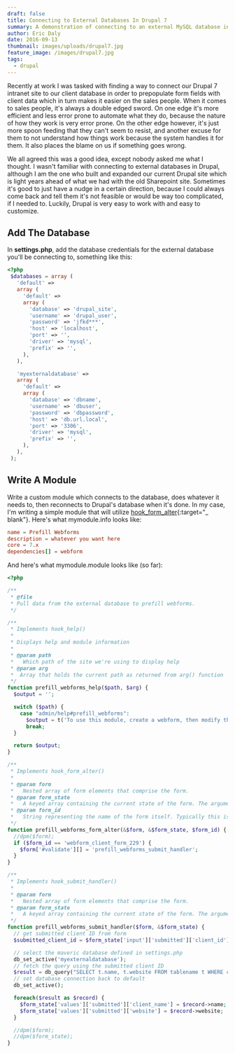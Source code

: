 ```yaml
---
draft: false
title: Connecting to External Databases In Drupal 7
summary: A demonstration of connecting to an external MySQL database in Drupal 7
author: Eric Daly
date: 2016-09-13
thumbnail: images/uploads/drupal7.jpg
feature_image: /images/drupal7.jpg
tags:
  - drupal
---
```


Recently at work I was tasked with finding a way to connect our Drupal 7 intranet site to our client database in order to prepopulate form fields with client data which in turn makes it easier on the sales people. When it comes to sales people, it's always a double edged sword. On one edge it's more efficient and less error prone to automate what they do, because the nature of how they work is very error prone. On the other edge however, it's just more spoon feeding that they can't seem to resist, and another excuse for them to not understand how things work because the system handles it for them. It also places the blame on us if something goes wrong.  

We all agreed this was a good idea, except nobody asked me what I thought. I wasn't familiar with connecting to external databases in Drupal, although I am the one who built and expanded our current Drupal site which is light years ahead of what we had with the old Sharepoint site. Sometimes it's good to just have a nudge in a certain direction, because I could always come back and tell them it's not feasible or would be way too complicated, if I needed to. Luckily, Drupal is very easy to work with and easy to customize.  

Add The Database
----------------

In **settings.php**, add the database credentials for the external database you'll be connecting to, something like this:
```php
<?php
 $databases = array (
   'default' =>
   array (
     'default' =>
     array (
       'database' => 'drupal_site',
       'username' => 'drupal_user',
       'password' => 'jfkd***',
       'host' => 'localhost',
       'port' => '',
       'driver' => 'mysql',
       'prefix' => '',
     ),
   ),

   'myexternaldatabase' =>
   array (
     'default' =>
     array (
       'database' => 'dbname',
       'username' => 'dbuser',
       'password' => 'dbpassword',
       'host' => 'db.url.local',
       'port' => '3306',
       'driver' => 'mysql',
       'prefix' => '',
     ),
   ),
 );
```

Write A Module
--------------

Write a custom module which connects to the database, does whatever it needs to, then reconnects to Drupal's database when it's done. In my case, I'm writing a simple module that will utilize [hook_form_alter][hookformalter]{:target="_ blank"}. Here's what mymodule.info looks like:
```conf
name = Prefill Webforms
description = whatever you want here
core = 7.x
dependencies[] = webform
```

And here's what mymodule.module looks like (so far):

```php
<?php

/**
 * @file
 * Pull data from the external database to prefill webforms.
 */

/**
 * Implements hook_help()
 *
 * Displays help and module information
 *
 * @param path
 *   Which path of the site we're using to display help
 * @param arg
 *  Array that holds the current path as returned from arg() function
 */
function prefill_webforms_help($path, $arg) {
  $output = '';

  switch ($path) {
    case "admin/help#prefill_webforms":
      $output = t('To use this module, create a webform, then modify the code of this module to handle that particular form upon submission.');
      break;
  }

  return $output;
}

/**
 * Implements hook_form_alter()
 *
 * @param form
 *   Nested array of form elements that comprise the form.
 * @param form_state
 *   A keyed array containing the current state of the form. The arguments that drupal_get_form() was originally called with are available in the array $form_state['build_info']['args'].
 * @param form_id
 *   String representing the name of the form itself. Typically this is the name of the function that generated the form.
 */
function prefill_webforms_form_alter(&$form, &$form_state, $form_id) {
  //dpm($form);
  if ($form_id == 'webform_client_form_229') {
    $form['#validate'][] = 'prefill_webforms_submit_handler';
  }
}

/**
 * Implements hook_submit_handler()
 *
 * @param form
 *   Nested array of form elements that comprise the form.
 * @param form_state
 *   A keyed array containing the current state of the form. The arguments that drupal_get_form() was originally called with are available in the array $form_state['build_info']['args'].
 */
function prefill_webforms_submit_handler($form, &$form_state) {
  // get submitted client ID from form
  $submitted_client_id = $form_state['input']['submitted']['client_id'];

  // select the maveric database defined in settings.php
  db_set_active('myexternaldatabase');
  // fetch the query using the submitted client ID
  $result = db_query("SELECT t.name, t.website FROM tablename t WHERE client_id = :client_id", arrary('client_id'=>$submitted_client_id));
  // set database connection back to default
  db_set_active();

  foreach($result as $record) {
    $form_state['values']['submitted']['client_name'] = $record->name;
    $form_state['values']['submitted']['website'] = $record->website;
  }

  //dpm($form);
  //dpm($form_state);
}
```

[hookformalter]: https://api.drupal.org/api/drupal/modules%21system%21system.api.php/function/hook_form_alter/7.x
